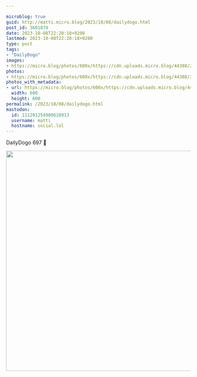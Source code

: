 ```yaml
---

microblog: true
guid: http://matti.micro.blog/2023/10/08/dailydogo.html
post_id: 3601879
date: 2023-10-08T22:20:18+0200
lastmod: 2023-10-08T22:20:18+0200
type: post
tags:
- "DailyDogo"
images:
- https://micro.blog/photos/600x/https://cdn.uploads.micro.blog/44388/2023/a789e3f8afb5405da3f0ad0f1010959b.jpg
photos:
- https://micro.blog/photos/600x/https://cdn.uploads.micro.blog/44388/2023/a789e3f8afb5405da3f0ad0f1010959b.jpg
photos_with_metadata:
- url: https://micro.blog/photos/600x/https://cdn.uploads.micro.blog/44388/2023/a789e3f8afb5405da3f0ad0f1010959b.jpg
  width: 600
  height: 600
permalink: /2023/10/08/dailydogo.html
mastodon:
  id: 111201254980618913
  username: matti
  hostname: social.lol
---
```

DailyDogo 697 🐶

<img src="/media/uploads/2023/a789e3f8afb5405da3f0ad0f1010959b.jpg" width="600" height="600" alt="" />
